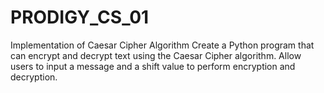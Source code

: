 # PRODIGY_CS_01

Implementation of Caesar Cipher Algorithm Create a Python program that can encrypt and decrypt text using the Caesar Cipher algorithm. Allow users to input a message and a shift value to perform encryption and decryption.
 
